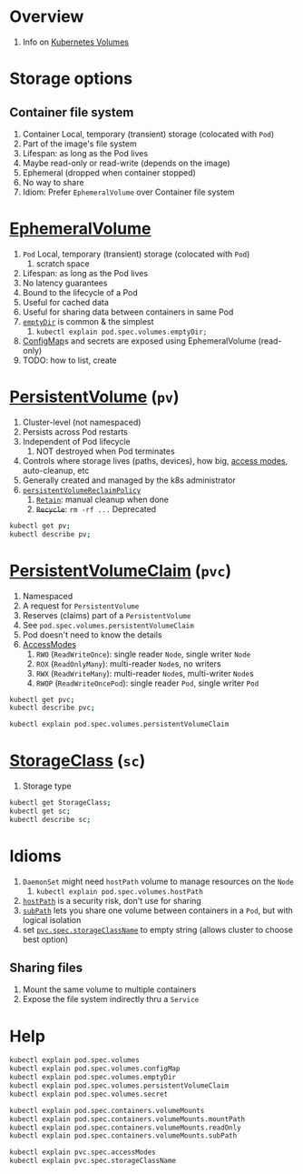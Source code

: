 # Overview
1. Info on [Kubernetes Volumes](https://kubernetes.io/docs/concepts/storage/volumes/)


# Storage options

## Container file system
1. Container Local, temporary (transient) storage (colocated with `Pod`)
1. Part of the image's file system
1. Lifespan: as long as the Pod lives
1. Maybe read-only or read-write (depends on the image)
1. Ephemeral (dropped when container stopped)
1. No way to share
1. Idiom: Prefer `EphemeralVolume` over Container file system


# [EphemeralVolume](https://kubernetes.io/docs/concepts/storage/ephemeral-volumes/)
1. `Pod` Local, temporary (transient) storage (colocated with `Pod`)
    1. scratch space
1. Lifespan: as long as the Pod lives
1. No latency guarantees
1. Bound to the lifecycle of a Pod
1. Useful for cached data
1. Useful for sharing data between containers in same Pod
1. [`emptyDir`](https://kubernetes.io/docs/concepts/storage/volumes/#emptydir) is common & the simplest
    1. `kubectl explain pod.spec.volumes.emptyDir;`
1. [ConfigMap](TODO)s and secrets are exposed using EphemeralVolume (read-only)
1. TODO: how to list, create


# [PersistentVolume](https://kubernetes.io/docs/concepts/storage/persistent-volumes/) (`pv`)
1. Cluster-level (not namespaced)
1. Persists across Pod restarts
1. Independent of Pod lifecycle
    1. NOT destroyed when Pod terminates
1. Controls where storage lives (paths, devices), how big, [access modes](https://kubernetes.io/docs/concepts/storage/persistent-volumes/#access-modes), auto-cleanup, etc
1. Generally created and managed by the k8s administrator
1. [`persistentVolumeReclaimPolicy`]()
    1. [`Retain`](https://kubernetes.io/docs/concepts/storage/persistent-volumes/#retain): manual cleanup when done
    1. ~~`Recycle`~~: `rm -rf ...` Deprecated
```sh
kubectl get pv;
kubectl describe pv;
```


# [PersistentVolumeClaim](https://kubernetes.io/docs/concepts/storage/persistent-volumes/#lifecycle-of-a-volume-and-claim) (`pvc`)
1. Namespaced
1. A request for `PersistentVolume`
1. Reserves (claims) part of a `PersistentVolume`
1. See `pod.spec.volumes.persistentVolumeClaim`
1. Pod doesn't need to know the details
1. [AccessModes](https://kubernetes.io/docs/concepts/storage/persistent-volumes/#access-modes)
    1. `RWO` (`ReadWriteOnce`): single reader `Node`, single writer `Node`
    1. `ROX` (`ReadOnlyMany`): multi-reader `Node`s, no writers
    1. `RWX` (`ReadWriteMany`): multi-reader `Node`s, multi-writer `Node`s
    1. `RWOP` (`ReadWriteOncePod`): single reader `Pod`, single writer `Pod`
```sh
kubectl get pvc;
kubectl describe pvc;

kubectl explain pod.spec.volumes.persistentVolumeClaim
```


# [StorageClass](https://kubernetes.io/docs/concepts/storage/storage-classes/) (`sc`)
1. Storage type
```sh
kubectl get StorageClass;
kubectl get sc;
kubectl describe sc;
```


# Idioms
1. `DaemonSet` might need `hostPath` volume to manage resources on the `Node`
    1. `kubectl explain pod.spec.volumes.hostPath`
1. [`hostPath`](https://kubernetes.io/docs/concepts/storage/volumes/#hostpath) is a security risk, don't use for sharing
1. [`subPath`](https://kubernetes.io/docs/concepts/storage/volumes/#using-subpath) lets you share one volume between containers in a `Pod`, but with logical isolation
1. set [`pvc.spec.storageClassName`](https://kubernetes.io/docs/concepts/storage/persistent-volumes/#class) to empty string (allows cluster to choose best option)


## Sharing files
1. Mount the same volume to multiple containers
1. Expose the file system indirectly thru a `Service`


# Help
```sh
kubectl explain pod.spec.volumes
kubectl explain pod.spec.volumes.configMap
kubectl explain pod.spec.volumes.emptyDir
kubectl explain pod.spec.volumes.persistentVolumeClaim
kubectl explain pod.spec.volumes.secret

kubectl explain pod.spec.containers.volumeMounts
kubectl explain pod.spec.containers.volumeMounts.mountPath
kubectl explain pod.spec.containers.volumeMounts.readOnly
kubectl explain pod.spec.containers.volumeMounts.subPath

kubectl explain pvc.spec.accessModes
kubectl explain pvc.spec.storageClassName
```
